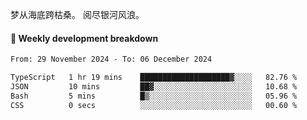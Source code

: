 梦从海底跨枯桑。
阅尽银河风浪。


#### 📝 Weekly development breakdown

<!--START_SECTION:waka-->

```txt
From: 29 November 2024 - To: 06 December 2024

TypeScript   1 hr 19 mins    ████████████████████▓░░░░   82.76 %
JSON         10 mins         ██▓░░░░░░░░░░░░░░░░░░░░░░   10.68 %
Bash         5 mins          █▒░░░░░░░░░░░░░░░░░░░░░░░   05.96 %
CSS          0 secs          ░░░░░░░░░░░░░░░░░░░░░░░░░   00.60 %
```

<!--END_SECTION:waka-->




